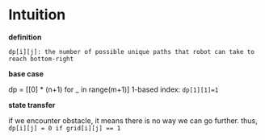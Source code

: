 # Intuition

**definition**

`dp[i][j]: the number of possible unique paths that robot can take to reach bottom-right`

**base case**

dp = [[0] * (n+1) for _ in range(m+1)]
1-based index: `dp[1][1]=1`

**state transfer**

if we encounter obstacle, it means there is no way we can go further.
thus, `dp[i][j] = 0 if grid[i][j] == 1`